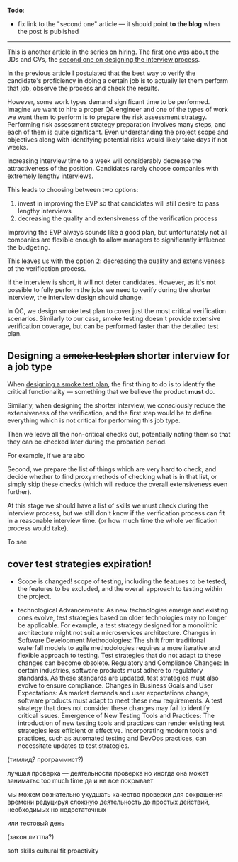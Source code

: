 **Todo**:
- fix link to the "second one" article — it should point **to the blog** when the post is published


---

This is another article in the series on hiring. The [first one](https://qase.io/blog/hiring-quality-cvs/) was about the JDs and CVs, the [second one on designing the interview process](https://sharovatov.github.io/e/2024-01-qa-interview.html).

In the previous article I postulated that the best way to verify the candidate's proficiency in doing a certain job is to actually let them perform that job, observe the process and check the results.

However, some work types demand significant time to be performed. Imagine we want to hire a proper QA engineer and one of the types of work we want them to perform is to prepare the risk assessment strategy. Performing risk assessment strategy preparation involves many steps, and each of them is quite significant. Even understanding the project scope and objectives along with identifying potential risks would likely take days if not weeks.

Increasing interview time to a week will considerably decrease the attractiveness of the position. Candidates rarely choose companies with extremely lengthy interviews.

This leads to choosing between two options:
1. invest in improving the EVP so that candidates will still desire to pass lengthy interviews
2. decreasing the quality and extensiveness of the verification process

Improving the EVP always sounds like a good plan, but unfortunately not all companies are flexible enough to allow managers to significantly influence the budgeting.

This leaves us with the option 2: decreasing the quality and extensiveness of the verification process.

If the interview is short, it will not deter candidates. However, as it's not possible to fully perform the jobs we need to verify during the shorter interview, the interview design should change.

In QC, we design smoke test plan to cover just the most critical verification scenarios. Similarly to our case, smoke testing doesn't provide extensive verification coverage, but can be performed faster than the detailed test plan.

## Designing a ~~smoke test plan~~ shorter interview for a job type

When [designing a smoke test plan](https://qase.io/blog/smoke-testing/), the first thing to do is to identify the critical functionality — something that we believe the product **must** do.

Similarly, when designing the shorter interview, we consciously reduce the extensiveness of the verification, and the first step would be to define everything which is not critical for performing this job type.

Then we leave all the non-critical checks out, potentially noting them so that they can be checked later during the probation period.

For example, if we are abo



Second, we prepare the list of things which are very hard to check, and decide whether to find proxy methods of checking what is in that list, or simply skip these checks (which will reduce the overall extensiveness even further).

At this stage we should have a list of skills we must check during the interview process, but we still don't know if the verification process can fit in a reasonable interview time. (or how much time the whole verification process would take).

To see 




## cover test strategies expiration!

- Scope is changed!  scope of testing, including the features to be tested, the features to be excluded, and the overall approach to testing within the project.

- technological Advancements: As new technologies emerge and existing ones evolve, test strategies based on older technologies may no longer be applicable. For example, a test strategy designed for a monolithic architecture might not suit a microservices architecture.
Changes in Software Development Methodologies: The shift from traditional waterfall models to agile methodologies requires a more iterative and flexible approach to testing. Test strategies that do not adapt to these changes can become obsolete.
Regulatory and Compliance Changes: In certain industries, software products must adhere to regulatory standards. As these standards are updated, test strategies must also evolve to ensure compliance.
Changes in Business Goals and User Expectations: As market demands and user expectations change, software products must adapt to meet these new requirements. A test strategy that does not consider these changes may fail to identify critical issues.
Emergence of New Testing Tools and Practices: The introduction of new testing tools and practices can render existing test strategies less efficient or effective. Incorporating modern tools and practices, such as automated testing and DevOps practices, can necessitate updates to test strategies.


(тимлид? программист?)

лучшая проверка — деятельности проверка
но иногда она может заниматьс too much time
да и не все покрывает

мы можем сознательно ухудшать качество проверки для сокращения времени
редуцируя сложную деятельность до простых действий, необходимых но недостаточных

или тестовый день

(закон литтла?)

soft skills 
cultural fit
proactivity

